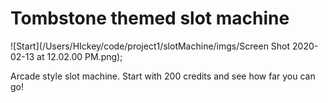 # Tombstone themed slot machine
![Start](/Users/HIckey/code/project1/slotMachine/imgs/Screen Shot 2020-02-13 at 12.02.00 PM.png);

Arcade style slot machine. 
Start with 200 credits and see how far you can go!
